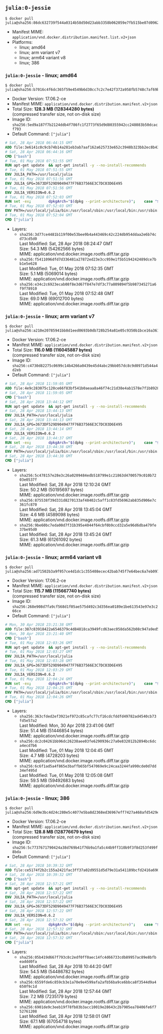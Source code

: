 ## `julia:0-jessie`

```console
$ docker pull julia@sha256:86dc632739f544a0314b58d50d23abb3358b062059e7fb515be07d09621160e6
```

-	Manifest MIME: `application/vnd.docker.distribution.manifest.list.v2+json`
-	Platforms:
	-	linux; amd64
	-	linux; arm variant v7
	-	linux; arm64 variant v8
	-	linux; 386

### `julia:0-jessie` - linux; amd64

```console
$ docker pull julia@sha256:b7016c4f6dc365f59e4549b6d30cc7c2c7e42f372a958fb5748c7af69bfb0c82
```

-	Docker Version: 17.06.2-ce
-	Manifest MIME: `application/vnd.docker.distribution.manifest.v2+json`
-	Total Size: **128.3 MB (128344280 bytes)**  
	(compressed transfer size, not on-disk size)
-	Image ID: `sha256:5ed9a187f7b2124ddb4f786fc1f2773f65d9d80355942cc248083b50dcacf793`
-	Default Command: `["julia"]`

```dockerfile
# Sat, 28 Apr 2018 06:44:15 GMT
ADD file:3e6141c0c9cb74b14a281eb3ab7aaf162a625733e652c3948b323bb2ec8b4343 in / 
# Sat, 28 Apr 2018 06:44:16 GMT
CMD ["bash"]
# Tue, 01 May 2018 07:51:55 GMT
RUN apt-get update 	&& apt-get install -y --no-install-recommends 		ca-certificates 		curl 	&& rm -rf /var/lib/apt/lists/*
# Tue, 01 May 2018 07:51:55 GMT
ENV JULIA_PATH=/usr/local/julia
# Tue, 01 May 2018 07:51:56 GMT
ENV JULIA_GPG=3673DF529D9049477F76B37566E3C7DC03D6E495
# Tue, 01 May 2018 07:51:56 GMT
ENV JULIA_VERSION=0.6.2
# Tue, 01 May 2018 07:52:03 GMT
RUN set -ex; 		dpkgArch="$(dpkg --print-architecture)"; 	case "${dpkgArch##*-}" in 		amd64) tarArch='x86_64'; dirArch='x64'; sha256='dc6ec0b13551ce78083a5849268b20684421d46a7ec46b17ec1fab88a5078580' ;; 		armhf) tarArch='armv7l'; dirArch='armv7l'; sha256='1c37aa7cba7372d949a91de53f53609b1b0c9cbeca436eb2fe7f5083d9f62c82' ;; 		arm64) tarArch='aarch64'; dirArch='aarch64'; sha256='19a8945bdb3d35b7bf0432a9e066fb7831d11d1c1acfe56abd8fcabbf1ebddb4' ;; 		i386) tarArch='i686'; dirArch='x86'; sha256='099e39ad958aff2ef63841a812f5df62f8553aafc6dd33abb0eb0c67142c5e49' ;; 		*) echo >&2 "error: current architecture ($dpkgArch) does not have a corresponding Julia binary release"; exit 1 ;; 	esac; 		curl -fL -o julia.tar.gz     "https://julialang-s3.julialang.org/bin/linux/${dirArch}/${JULIA_VERSION%[.-]*}/julia-${JULIA_VERSION}-linux-${tarArch}.tar.gz"; 	curl -fL -o julia.tar.gz.asc "https://julialang-s3.julialang.org/bin/linux/${dirArch}/${JULIA_VERSION%[.-]*}/julia-${JULIA_VERSION}-linux-${tarArch}.tar.gz.asc"; 		echo "${sha256} *julia.tar.gz" | sha256sum -c -; 		export GNUPGHOME="$(mktemp -d)"; 	gpg --keyserver ha.pool.sks-keyservers.net --recv-keys "$JULIA_GPG"; 	gpg --batch --verify julia.tar.gz.asc julia.tar.gz; 	rm -rf "$GNUPGHOME" julia.tar.gz.asc; 		mkdir "$JULIA_PATH"; 	tar -xzf julia.tar.gz -C "$JULIA_PATH" --strip-components 1; 	rm julia.tar.gz
# Tue, 01 May 2018 07:52:03 GMT
ENV PATH=/usr/local/julia/bin:/usr/local/sbin:/usr/local/bin:/usr/sbin:/usr/bin:/sbin:/bin
# Tue, 01 May 2018 07:52:04 GMT
CMD ["julia"]
```

-	Layers:
	-	`sha256:3d77ce4481b119f00e53bee9b4a443469c42c224db954ddaa2e6b74cd73cd5d0`  
		Last Modified: Sat, 28 Apr 2018 08:24:47 GMT  
		Size: 54.3 MB (54262566 bytes)  
		MIME: application/vnd.docker.image.rootfs.diff.tar.gzip
	-	`sha256:f5411096dfd7d336481a27872ed23e3cc959e1f5b5194242489dce7bb1e5e628`  
		Last Modified: Tue, 01 May 2018 07:52:35 GMT  
		Size: 5.1 MB (5069014 bytes)  
		MIME: application/vnd.docker.image.rootfs.diff.tar.gzip
	-	`sha256:e34c2c6923ecab08f8e3d67f847e7df3c77a809894f5b987345271a6f9f78910`  
		Last Modified: Tue, 01 May 2018 07:52:48 GMT  
		Size: 69.0 MB (69012700 bytes)  
		MIME: application/vnd.docker.image.rootfs.diff.tar.gzip

### `julia:0-jessie` - linux; arm variant v7

```console
$ docker pull julia@sha256:a210e20785941bb8d1eed0693b0db728b254a81e05c9350b1bce16a3616b5b96
```

-	Docker Version: 17.06.2-ce
-	Manifest MIME: `application/vnd.docker.distribution.manifest.v2+json`
-	Total Size: **116.0 MB (116045887 bytes)**  
	(compressed transfer size, not on-disk size)
-	Image ID: `sha256:c4730d82275c0699c14b4266a0439e45d4abc29bb057dc8c9d0971d544a4d2eb`
-	Default Command: `["julia"]`

```dockerfile
# Sat, 28 Apr 2018 11:59:05 GMT
ADD file:4e9c283075c120ce66f83bf541b0aeaa8a46f74c21d38e4ab1578e7f1b892823 in / 
# Sat, 28 Apr 2018 11:59:05 GMT
CMD ["bash"]
# Sat, 28 Apr 2018 13:44:12 GMT
RUN apt-get update 	&& apt-get install -y --no-install-recommends 		ca-certificates 		curl 	&& rm -rf /var/lib/apt/lists/*
# Sat, 28 Apr 2018 13:44:13 GMT
ENV JULIA_PATH=/usr/local/julia
# Sat, 28 Apr 2018 13:44:13 GMT
ENV JULIA_GPG=3673DF529D9049477F76B37566E3C7DC03D6E495
# Sat, 28 Apr 2018 13:44:14 GMT
ENV JULIA_VERSION=0.6.2
# Sat, 28 Apr 2018 13:44:37 GMT
RUN set -ex; 		dpkgArch="$(dpkg --print-architecture)"; 	case "${dpkgArch##*-}" in 		amd64) tarArch='x86_64'; dirArch='x64'; sha256='dc6ec0b13551ce78083a5849268b20684421d46a7ec46b17ec1fab88a5078580' ;; 		armhf) tarArch='armv7l'; dirArch='armv7l'; sha256='1c37aa7cba7372d949a91de53f53609b1b0c9cbeca436eb2fe7f5083d9f62c82' ;; 		arm64) tarArch='aarch64'; dirArch='aarch64'; sha256='19a8945bdb3d35b7bf0432a9e066fb7831d11d1c1acfe56abd8fcabbf1ebddb4' ;; 		i386) tarArch='i686'; dirArch='x86'; sha256='099e39ad958aff2ef63841a812f5df62f8553aafc6dd33abb0eb0c67142c5e49' ;; 		*) echo >&2 "error: current architecture ($dpkgArch) does not have a corresponding Julia binary release"; exit 1 ;; 	esac; 		curl -fL -o julia.tar.gz     "https://julialang-s3.julialang.org/bin/linux/${dirArch}/${JULIA_VERSION%[.-]*}/julia-${JULIA_VERSION}-linux-${tarArch}.tar.gz"; 	curl -fL -o julia.tar.gz.asc "https://julialang-s3.julialang.org/bin/linux/${dirArch}/${JULIA_VERSION%[.-]*}/julia-${JULIA_VERSION}-linux-${tarArch}.tar.gz.asc"; 		echo "${sha256} *julia.tar.gz" | sha256sum -c -; 		export GNUPGHOME="$(mktemp -d)"; 	gpg --keyserver ha.pool.sks-keyservers.net --recv-keys "$JULIA_GPG"; 	gpg --batch --verify julia.tar.gz.asc julia.tar.gz; 	rm -rf "$GNUPGHOME" julia.tar.gz.asc; 		mkdir "$JULIA_PATH"; 	tar -xzf julia.tar.gz -C "$JULIA_PATH" --strip-components 1; 	rm julia.tar.gz
# Sat, 28 Apr 2018 13:44:38 GMT
ENV PATH=/usr/local/julia/bin:/usr/local/sbin:/usr/local/bin:/usr/sbin:/usr/bin:/sbin:/bin
# Sat, 28 Apr 2018 13:44:38 GMT
CMD ["julia"]
```

-	Layers:
	-	`sha256:5c478157e28e3c26a0209484edb518799e1c21863d4700579c010b7203e0537f`  
		Last Modified: Sat, 28 Apr 2018 12:10:24 GMT  
		Size: 50.2 MB (50195697 bytes)  
		MIME: application/vnd.docker.image.rootfs.diff.tar.gzip
	-	`sha256:875538f39d331d8270133af48402c5aff1c83fd56962ab835d906e7c361fc870`  
		Last Modified: Sat, 28 Apr 2018 13:45:04 GMT  
		Size: 4.6 MB (4589098 bytes)  
		MIME: application/vnd.docker.image.rootfs.diff.tar.gzip
	-	`sha256:9be60bc7eda00d7f31b395e4044f64cbf0b9ccd32a5e96d6dba479fe37be95d0`  
		Last Modified: Sat, 28 Apr 2018 13:45:24 GMT  
		Size: 61.3 MB (61261092 bytes)  
		MIME: application/vnd.docker.image.rootfs.diff.tar.gzip

### `julia:0-jessie` - linux; arm64 variant v8

```console
$ docker pull julia@sha256:ad71502b3a9f957ce4d1dc1c355408ecec42bab745f7e64bec6a7eb09702ac9b
```

-	Docker Version: 17.06.2-ce
-	Manifest MIME: `application/vnd.docker.distribution.manifest.v2+json`
-	Total Size: **115.7 MB (115667740 bytes)**  
	(compressed transfer size, not on-disk size)
-	Image ID: `sha256:268e908d7fa9cf568d1f05ae575d492c3d356ea0189e1be613543e97e3c266ce`
-	Default Command: `["julia"]`

```dockerfile
# Mon, 30 Apr 2018 23:21:38 GMT
ADD file:387c83918422a6546379c4d84818ca3949fcd63aec058da562b08c947a9ed571 in / 
# Mon, 30 Apr 2018 23:21:40 GMT
CMD ["bash"]
# Tue, 01 May 2018 12:03:26 GMT
RUN apt-get update 	&& apt-get install -y --no-install-recommends 		ca-certificates 		curl 	&& rm -rf /var/lib/apt/lists/*
# Tue, 01 May 2018 12:03:27 GMT
ENV JULIA_PATH=/usr/local/julia
# Tue, 01 May 2018 12:03:28 GMT
ENV JULIA_GPG=3673DF529D9049477F76B37566E3C7DC03D6E495
# Tue, 01 May 2018 12:03:29 GMT
ENV JULIA_VERSION=0.6.2
# Tue, 01 May 2018 12:04:24 GMT
RUN set -ex; 		dpkgArch="$(dpkg --print-architecture)"; 	case "${dpkgArch##*-}" in 		amd64) tarArch='x86_64'; dirArch='x64'; sha256='dc6ec0b13551ce78083a5849268b20684421d46a7ec46b17ec1fab88a5078580' ;; 		armhf) tarArch='armv7l'; dirArch='armv7l'; sha256='1c37aa7cba7372d949a91de53f53609b1b0c9cbeca436eb2fe7f5083d9f62c82' ;; 		arm64) tarArch='aarch64'; dirArch='aarch64'; sha256='19a8945bdb3d35b7bf0432a9e066fb7831d11d1c1acfe56abd8fcabbf1ebddb4' ;; 		i386) tarArch='i686'; dirArch='x86'; sha256='099e39ad958aff2ef63841a812f5df62f8553aafc6dd33abb0eb0c67142c5e49' ;; 		*) echo >&2 "error: current architecture ($dpkgArch) does not have a corresponding Julia binary release"; exit 1 ;; 	esac; 		curl -fL -o julia.tar.gz     "https://julialang-s3.julialang.org/bin/linux/${dirArch}/${JULIA_VERSION%[.-]*}/julia-${JULIA_VERSION}-linux-${tarArch}.tar.gz"; 	curl -fL -o julia.tar.gz.asc "https://julialang-s3.julialang.org/bin/linux/${dirArch}/${JULIA_VERSION%[.-]*}/julia-${JULIA_VERSION}-linux-${tarArch}.tar.gz.asc"; 		echo "${sha256} *julia.tar.gz" | sha256sum -c -; 		export GNUPGHOME="$(mktemp -d)"; 	gpg --keyserver ha.pool.sks-keyservers.net --recv-keys "$JULIA_GPG"; 	gpg --batch --verify julia.tar.gz.asc julia.tar.gz; 	rm -rf "$GNUPGHOME" julia.tar.gz.asc; 		mkdir "$JULIA_PATH"; 	tar -xzf julia.tar.gz -C "$JULIA_PATH" --strip-components 1; 	rm julia.tar.gz
# Tue, 01 May 2018 12:04:25 GMT
ENV PATH=/usr/local/julia/bin:/usr/local/sbin:/usr/local/bin:/usr/sbin:/usr/bin:/sbin:/bin
# Tue, 01 May 2018 12:04:26 GMT
CMD ["julia"]
```

-	Layers:
	-	`sha256:363cfded2ef3921ef972c85cafc77cf16cdcfddfd49782ad4540cb73fd5e57a2`  
		Last Modified: Mon, 30 Apr 2018 23:41:06 GMT  
		Size: 51.4 MB (51446854 bytes)  
		MIME: application/vnd.docker.image.rootfs.diff.tar.gzip
	-	`sha256:dc2c04261bb96dc26238aee03fe6290936c27a0e832012b2894bc6dca4ecd7b6`  
		Last Modified: Tue, 01 May 2018 12:04:45 GMT  
		Size: 4.7 MB (4728203 bytes)  
		MIME: application/vnd.docker.image.rootfs.diff.tar.gzip
	-	`sha256:6c6f1ad5a4f865e3baffb65bf547069e9c24caa3244fa990cde0d7dd34ef495d`  
		Last Modified: Tue, 01 May 2018 12:05:08 GMT  
		Size: 59.5 MB (59492683 bytes)  
		MIME: application/vnd.docker.image.rootfs.diff.tar.gzip

### `julia:0-jessie` - linux; 386

```console
$ docker pull julia@sha256:6d9e3bc4d24c280e5c4077e5ba8d2368ed36967eff7427a468afd5429eb6757f
```

-	Docker Version: 17.06.2-ce
-	Manifest MIME: `application/vnd.docker.distribution.manifest.v2+json`
-	Total Size: **128.8 MB (128776679 bytes)**  
	(compressed transfer size, not on-disk size)
-	Image ID: `sha256:5c7737671790424a38d769b41f76b9a1fa5c44b9ff310b9f3f8d253f499f8bda`
-	Default Command: `["julia"]`

```dockerfile
# Sat, 28 Apr 2018 10:39:32 GMT
ADD file:ce5174f2b2c155a2421fac3ff37a02d9551d5d79e31a541189bcfd2416a6903a in / 
# Sat, 28 Apr 2018 10:39:32 GMT
CMD ["bash"]
# Sat, 28 Apr 2018 12:57:21 GMT
RUN apt-get update 	&& apt-get install -y --no-install-recommends 		ca-certificates 		curl 	&& rm -rf /var/lib/apt/lists/*
# Sat, 28 Apr 2018 12:57:22 GMT
ENV JULIA_PATH=/usr/local/julia
# Sat, 28 Apr 2018 12:57:22 GMT
ENV JULIA_GPG=3673DF529D9049477F76B37566E3C7DC03D6E495
# Sat, 28 Apr 2018 12:57:22 GMT
ENV JULIA_VERSION=0.6.2
# Sat, 28 Apr 2018 12:57:32 GMT
RUN set -ex; 		dpkgArch="$(dpkg --print-architecture)"; 	case "${dpkgArch##*-}" in 		amd64) tarArch='x86_64'; dirArch='x64'; sha256='dc6ec0b13551ce78083a5849268b20684421d46a7ec46b17ec1fab88a5078580' ;; 		armhf) tarArch='armv7l'; dirArch='armv7l'; sha256='1c37aa7cba7372d949a91de53f53609b1b0c9cbeca436eb2fe7f5083d9f62c82' ;; 		arm64) tarArch='aarch64'; dirArch='aarch64'; sha256='19a8945bdb3d35b7bf0432a9e066fb7831d11d1c1acfe56abd8fcabbf1ebddb4' ;; 		i386) tarArch='i686'; dirArch='x86'; sha256='099e39ad958aff2ef63841a812f5df62f8553aafc6dd33abb0eb0c67142c5e49' ;; 		*) echo >&2 "error: current architecture ($dpkgArch) does not have a corresponding Julia binary release"; exit 1 ;; 	esac; 		curl -fL -o julia.tar.gz     "https://julialang-s3.julialang.org/bin/linux/${dirArch}/${JULIA_VERSION%[.-]*}/julia-${JULIA_VERSION}-linux-${tarArch}.tar.gz"; 	curl -fL -o julia.tar.gz.asc "https://julialang-s3.julialang.org/bin/linux/${dirArch}/${JULIA_VERSION%[.-]*}/julia-${JULIA_VERSION}-linux-${tarArch}.tar.gz.asc"; 		echo "${sha256} *julia.tar.gz" | sha256sum -c -; 		export GNUPGHOME="$(mktemp -d)"; 	gpg --keyserver ha.pool.sks-keyservers.net --recv-keys "$JULIA_GPG"; 	gpg --batch --verify julia.tar.gz.asc julia.tar.gz; 	rm -rf "$GNUPGHOME" julia.tar.gz.asc; 		mkdir "$JULIA_PATH"; 	tar -xzf julia.tar.gz -C "$JULIA_PATH" --strip-components 1; 	rm julia.tar.gz
# Sat, 28 Apr 2018 12:57:32 GMT
ENV PATH=/usr/local/julia/bin:/usr/local/sbin:/usr/local/bin:/usr/sbin:/usr/bin:/sbin:/bin
# Sat, 28 Apr 2018 12:57:32 GMT
CMD ["julia"]
```

-	Layers:
	-	`sha256:05b419d667f793c8c2edf0ff0aec14fc4d66733cdb89957ac89e8bfbeaddd0fa`  
		Last Modified: Sat, 28 Apr 2018 10:44:20 GMT  
		Size: 54.5 MB (54486782 bytes)  
		MIME: application/vnd.docker.image.rootfs.diff.tar.gzip
	-	`sha256:6559fde6c859cb3e1a70e9e4599afa2afb56ba9ce6bbca8f3544d9a4650f9c1d`  
		Last Modified: Sat, 28 Apr 2018 12:57:44 GMT  
		Size: 7.2 MB (7235179 bytes)  
		MIME: application/vnd.docker.image.rootfs.diff.tar.gzip
	-	`sha256:6901de9c3eeb19f78fb83b3acc10019e28643c2b7905ea78406fe6f752761208`  
		Last Modified: Sat, 28 Apr 2018 12:58:01 GMT  
		Size: 67.1 MB (67054718 bytes)  
		MIME: application/vnd.docker.image.rootfs.diff.tar.gzip
